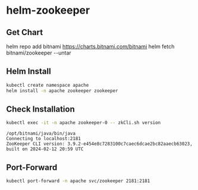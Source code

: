 # helm-zookeeper

## Get Chart

helm repo add bitnami https://charts.bitnami.com/bitnami
helm fetch bitnami/zookeeper --untar

## Helm Install

```bash
kubectl create namespace apache
helm install -n apache zookeeper zookeeper
```

## Check Installation

```bash
kubectl exec -it -n apache zookeeper-0 -- zkCli.sh version
```

```
/opt/bitnami/java/bin/java
Connecting to localhost:2181
ZooKeeper CLI version: 3.9.2-e454e8c7283100c7caec6dcae2bc82aaecb63023, built on 2024-02-12 20:59 UTC
```

## Port-Forward

```bash
kubectl port-forward -n apache svc/zookeeper 2181:2181
```
